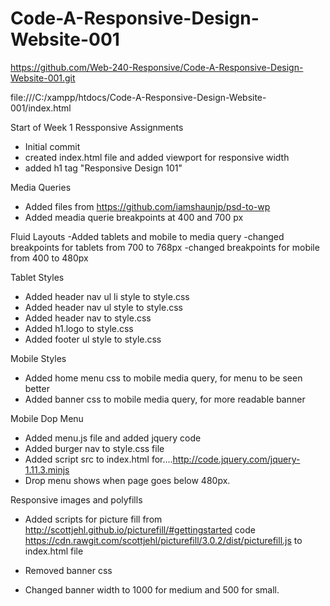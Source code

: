 # Code-A-Responsive-Design-Website-001

https://github.com/Web-240-Responsive/Code-A-Responsive-Design-Website-001.git

file:///C:/xampp/htdocs/Code-A-Responsive-Design-Website-001/index.html

Start of Week 1 Ressponsive Assignments
- Initial commit
- created index.html file and added viewport for responsive width
- added h1 tag "Responsive Design 101"

Media Queries
- Added files from https://github.com/iamshaunjp/psd-to-wp
- Added meadia querie breakpoints at 400 and 700 px

Fluid Layouts
-Added tablets and mobile to media query
-changed breakpoints for tablets from 700 to 768px
-changed breakpoints for mobile from 400 to 480px

Tablet Styles
- Added header nav ul li style to style.css
- Added header nav ul style to style.css
- Added header nav to style.css
- Added h1.logo to style.css
- Added footer ul style to style.css

Mobile Styles
- Added home menu css to mobile media query, for menu to be seen better
- Added banner css to mobile media query, for more readable banner

Mobile Dop Menu
- Added menu.js file and added jquery code 
- Added burger nav to style.css file
- Added script src to index.html for....http://code.jquery.com/jquery-1.11.3.minjs
- Drop menu shows when page goes below 480px. 

Responsive images and polyfills
- Added scripts for picture fill from http://scottjehl.github.io/picturefill/#gettingstarted 
code https://cdn.rawgit.com/scottjehl/picturefill/3.0.2/dist/picturefill.js to index.html file

- Removed banner css
- Changed banner width to 1000 for medium and 500 for small.





